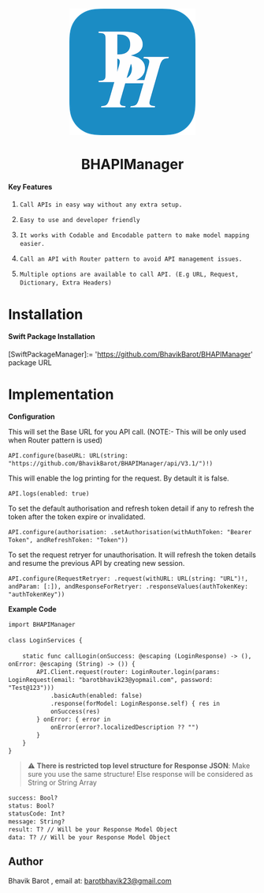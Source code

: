 <p align="center">
  <img src="https://github.com/BhavikBarot/BHTextFieldManager/blob/master/res/BHTextFieldManagerIcon.png" alt="Icon"/>
</p>
<H1 align="center">BHAPIManager</H1>

#### Key Features

1) `Call APIs in easy way without any extra setup.`

2) `Easy to use and developer friendly`

3) `It works with Codable and Encodable pattern to make model mapping easier.`

4) `Call an API with Router pattern to avoid API management issues.`

5) `Multiple options are available to call API. (E.g URL, Request, Dictionary, Extra Headers)`

Installation
==========================
#### Swift Package Installation

[SwiftPackageManager]:= 'https://github.com/BhavikBarot/BHAPIManager' package URL

Implementation
==========================

**Configuration**

This will set the Base URL for you API call. (NOTE:- This will be only used when Router pattern is used)
```
API.configure(baseURL: URL(string: "https://github.com/BhavikBarot/BHAPIManager/api/V3.1/")!)
```

This will enable the log printing for the request. By detault it is false.
```
API.logs(enabled: true)
```

To set the default authorisation and refresh token detail if any to refresh the token after the token expire or invalidated.
```
API.configure(authorisation: .setAuthorisation(withAuthToken: "Bearer Token", andRefreshToken: "Token"))
```

To set the request retryer for unauthorisation. It will refresh the token details and resume the previous API by creating new session.
```
API.configure(RequestRetryer: .request(withURL: URL(string: "URL")!, andParam: [:]), andResponseForRetryer: .responseValues(authTokenKey: "authTokenKey"))
```

**Example Code**

```
import BHAPIManager

class LoginServices {
    
    static func callLogin(onSuccess: @escaping (LoginResponse) -> (), onError: @escaping (String) -> ()) {
        API.Client.request(router: LoginRouter.login(params: LoginRequest(email: "barotbhavik23@yopmail.com", password: "Test@123")))
            .basicAuth(enabled: false)
            .response(forModel: LoginResponse.self) { res in
            onSuccess(res)
        } onError: { error in
            onError(error?.localizedDescription ?? "")
        }
    }
}
```

> :warning: **There is restricted top level structure for Response JSON**: Make sure you use the same structure! Else response will be considered as String or String Array
```
success: Bool?
status: Bool?
statusCode: Int?
message: String?
result: T? // Will be your Response Model Object
data: T? // Will be your Response Model Object
```

Author
---
Bhavik Barot , email at: barotbhavik23@gmail.com
